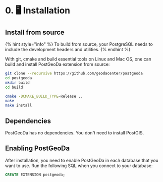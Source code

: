 # 0. 🖥️ Installation

## Install from source

{% hint style="info" %}
 To build from source, your PostgreSQL needs to include the development headers and utilities. 
{% endhint %}

With git, cmake and build essential tools on Linux and Mac OS, one can build and install PostGeoDa extension from source: 

```bash
git clone --recursive https://github.com/geodacenter/postgeoda
cd postgeoda
mkdir build
cd build

cmake -DCMAKE_BUILD_TYPE=Release ..
make
make install
```

## Dependencies

PostGeoDa has no dependencies. You don't need to install PostGIS.

## Enabling PostGeoDa

After installation, you need to enable PostGeoDa in each database that you want to use. Run the following SQL when you connect to your database:

```sql
CREATE EXTENSION postgeoda;
```

